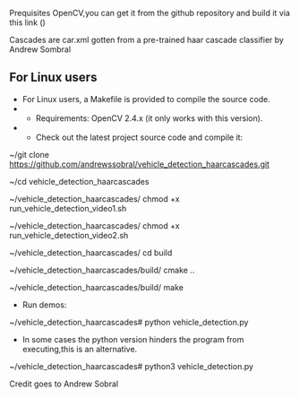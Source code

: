 Prequisites OpenCV,you can get it from the github repository and build it via this link ()

Cascades are car.xml gotten from a pre-trained haar cascade classifier by Andrew Sombral

For Linux users
-----------------
* For Linux users, a Makefile is provided to compile the source code.
* * Requirements: OpenCV 2.4.x (it only works with this version).
* * Check out the latest project source code and compile it:

~/git clone https://github.com/andrewssobral/vehicle_detection_haarcascades.git

~/cd vehicle_detection_haarcascades

~/vehicle_detection_haarcascades/ chmod +x run_vehicle_detection_video1.sh

~/vehicle_detection_haarcascades/ chmod +x run_vehicle_detection_video2.sh

~/vehicle_detection_haarcascades/ cd build

~/vehicle_detection_haarcascades/build/ cmake ..

~/vehicle_detection_haarcascades/build/ make

* Run demos:

~/vehicle_detection_haarcascades# python vehicle_detection.py

* In some cases the python version hinders the program from executing,this is an alternative.

~/vehicle_detection_haarcascades# python3 vehicle_detection.py

Credit goes to Andrew Sobral
